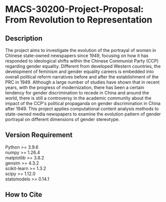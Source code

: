 # MACS-30200-Project-Proposal: From Revolution to Representation
## Description
The project aims to investigate the evolution of the portrayal of women in Chinese state-owned newspapers since 1949, focusing on how it has responded to ideological shifts within the Chinese Communist Party (CCP) regarding gender equality. Different from developed Western countries, the development of feminism and gender equality careers is embedded into overall political reform narratives before and after the establishment of the PRC in 1949. Although a large number of studies have shown that in recent years, with the progress of modernization, there has been a certain tendency for gender discrimination to recede in China and around the world, there is still a controversy in the academic community about the impact of the CCP's political propaganda on gender discrimination in China after 1949. This project applies computational content analysis methods to state-owned media newspapers to examine the evolution pattern of gender portrayal on different dimensions of gender stereotype.
## Version Requirement
Python >= 3.9.6  
numpy >= 1.26.4  
matplotlib >= 3.8.2  
gensim >= 4.3.2  
scikit-learn >= 1.3.2  
scipy >= 1.12.0  
statsmodels >= 0.14.1  
## How to Cite
